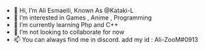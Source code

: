 - 👋 Hi, I’m Ali Esmaeili, Known As @Kataki-L
- 👀 I’m interested in Games , Anime , Programming
- 🌱 I’m currently learning Php and C++
- 💞️ I’m not looking to collaborate for now
- 📫 You can always find me in discord. add my id : Ali-ZooM#0913
